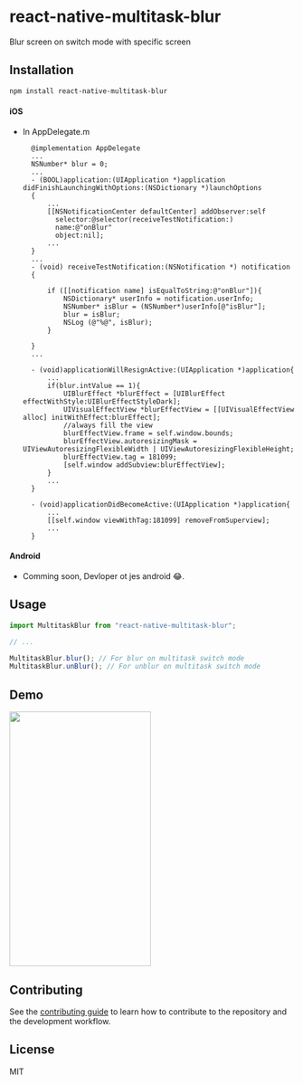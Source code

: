# react-native-multitask-blur

Blur screen on switch mode with specific screen

## Installation

```sh
npm install react-native-multitask-blur
```
#### iOS
* In AppDelegate.m
  ```
    @implementation AppDelegate
    ...
    NSNumber* blur = 0;
    ...
    - (BOOL)application:(UIApplication *)application didFinishLaunchingWithOptions:(NSDictionary *)launchOptions
    {
        ...
        [[NSNotificationCenter defaultCenter] addObserver:self
          selector:@selector(receiveTestNotification:)
          name:@"onBlur"
          object:nil];
        ...
    }
    ...
    - (void) receiveTestNotification:(NSNotification *) notification
    {

        if ([[notification name] isEqualToString:@"onBlur"]){
            NSDictionary* userInfo = notification.userInfo;
            NSNumber* isBlur = (NSNumber*)userInfo[@"isBlur"];
            blur = isBlur;
            NSLog (@"%@", isBlur);
        }
            
    }
    ...
    
    - (void)applicationWillResignActive:(UIApplication *)application{
        ...
        if(blur.intValue == 1){
            UIBlurEffect *blurEffect = [UIBlurEffect effectWithStyle:UIBlurEffectStyleDark];
            UIVisualEffectView *blurEffectView = [[UIVisualEffectView alloc] initWithEffect:blurEffect];
            //always fill the view
            blurEffectView.frame = self.window.bounds;
            blurEffectView.autoresizingMask = UIViewAutoresizingFlexibleWidth | UIViewAutoresizingFlexibleHeight;
            blurEffectView.tag = 181099;
            [self.window addSubview:blurEffectView];
        }
        ...
    }

    - (void)applicationDidBecomeActive:(UIApplication *)application{
        ...
        [[self.window viewWithTag:181099] removeFromSuperview];
        ...
    }
  ```

#### Android
* Comming soon, Devloper ot jes android 😂.
## Usage

```js
import MultitaskBlur from "react-native-multitask-blur";

// ...

MultitaskBlur.blur(); // For blur on multitask switch mode
MultitaskBlur.unBlur(); // For unblur on multitask switch mode
```

## Demo

<img src="example/Demo.gif" width="250" height="450"/>

## Contributing

See the [contributing guide](CONTRIBUTING.md) to learn how to contribute to the repository and the development workflow.

## License

MIT
